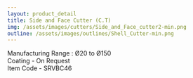 ```yaml
---
layout: product_detail
title: Side and Face Cutter (C.T)
img: /assets/images/cutters/Side_and_Face_cutter2-min.png
outline: /assets/images/outlines/Shell_Cutter-min.png
---
```

Manufacturing Range : Ø20 to Ø150<br>
Coating - On Request<br>
Item Code - SRVBC46